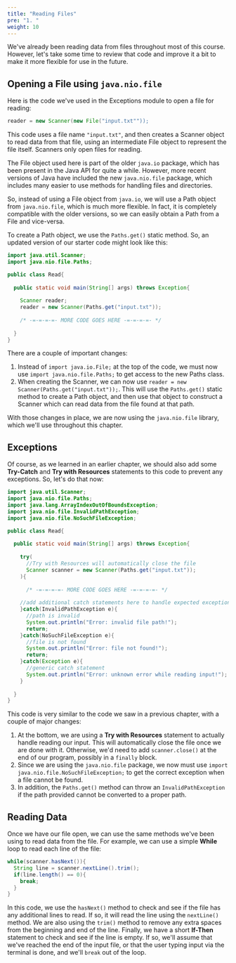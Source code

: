 ```yaml
---
title: "Reading Files"
pre: "1. "
weight: 10
---
```


<!--{{% youtube y6vTrInbR1I %}}

<!--[Video Materials]({{<relref "./video">}})

<!-- TODO Update Video -->

We've already been reading data from files throughout most of this course. However, let's take some time to review that code and improve it a bit to make it more flexible for use in the future. 

## Opening a File using `java.nio.file`

Here is the code we've used in the Exceptions module to open a file for reading:

```java
reader = new Scanner(new File("input.txt""));
```

This code uses a file name `"input.txt"`, and then creates a Scanner object to read data from that file, using an intermediate File object to represent the file itself. Scanners only open files for reading.

The File object used here is part of the older `java.io` package, which has been present in the Java API for quite a while. However, more recent versions of Java have included the new `java.nio.file` package, which includes many easier to use methods for handling files and directories. 

So, instead of using a File object from `java.io`, we will use a Path object from `java.nio.file`, which is much more flexible. In fact, it is completely compatible with the older versions, so we can easily obtain a Path from a File and vice-versa.

To create a Path object, we use the `Paths.get()` static method. So, an updated version of our starter code might look like this:

```java
import java.util.Scanner;
import java.nio.file.Paths;

public class Read{
  
  public static void main(String[] args) throws Exception{
    
    Scanner reader;
    reader = new Scanner(Paths.get("input.txt"));
    
    /* -=-=-=-=- MORE CODE GOES HERE -=-=-=-=- */
    
  }
}
```

There are a couple of important changes:

1. Instead of `import java.io.File;` at the top of the code, we must now use `import java.nio.file.Paths;` to get access to the new Paths class.
2. When creating the Scanner, we can now use `reader = new Scanner(Paths.get("input.txt"));`. This will use the `Paths.get()` static method to create a Path object, and then use that object to construct a Scanner which can read data from the file found at that path. 

With those changes in place, we are now using the `java.nio.file` library, which we'll use throughout this chapter. 

## Exceptions

Of course, as we learned in an earlier chapter, we should also add some **Try-Catch** and **Try with Resources** statements to this code to prevent any exceptions. So, let's do that now:

```java
import java.util.Scanner;
import java.nio.file.Paths;
import java.lang.ArrayIndexOutOfBoundsException;
import java.nio.file.InvalidPathException;
import java.nio.file.NoSuchFileException;

public class Read{
  
  public static void main(String[] args) throws Exception{
    
    try(
      //Try with Resources will automatically close the file
      Scanner scanner = new Scanner(Paths.get("input.txt"));
    ){
    
      /* -=-=-=-=- MORE CODE GOES HERE -=-=-=-=- */
     
    //add additional catch statements here to handle expected exceptions
    }catch(InvalidPathException e){
      //path is invalid
      System.out.println("Error: invalid file path!");
      return;
    }catch(NoSuchFileException e){
      //file is not found
      System.out.println("Error: file not found!");
      return;
    }catch(Exception e){
      //generic catch statement
      System.out.println("Error: unknown error while reading input!");
    }
    
  }
}
```

This code is very similar to the code we saw in a previous chapter, with a couple of major changes:

1. At the bottom, we are using a **Try with Resources** statement to actually handle reading our input. This will automatically close the file once we are done with it. Otherwise, we'd need to add `scanner.close()` at the end of our program, possibly in a `finally` block. 
1. Since we are using the `java.nio.file` package, we now must use `import java.nio.file.NoSuchFileException;` to get the correct exception when a file cannot be found. 
1. In addition, the `Paths.get()` method can throw an `InvalidPathException` if the path provided cannot be converted to a proper path. 

## Reading Data

Once we have our file open, we can use the same methods we've been using to read data from the file. For example, we can use a simple **While** loop to read each line of the file:

```java
while(scanner.hasNext()){
  String line = scanner.nextLine().trim();
  if(line.length() == 0){
    break;
  }
}
```

In this code, we use the `hasNext()` method to check and see if the file has any additional lines to read. If so, it will read the line using the `nextLine()` method. We are also using the `trim()` method to remove any extra spaces from the beginning and end of the line. Finally, we have a short **If-Then** statement to check and see if the line is empty. If so, we'll assume that we've reached the end of the input file, or that the user typing input via the terminal is done, and we'll `break` out of the loop. 


